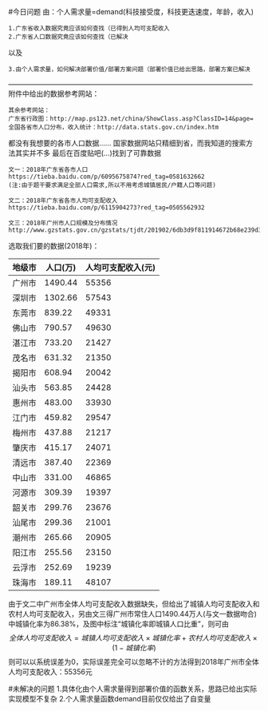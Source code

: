 #今日问题
由：个人需求量=demand(科技接受度，科技更迭速度，年龄，收入)

    1.广东省收入数据究竟应该如何查找（已得到人均可支配收入
    2.广东省人口数据究竟应该如何查找（已解决

以及

    3.由个人需求量，如何解决部署价值/部署方案问题（部署价值已给出思路，部署方案已解决
———————————————————————————————————
附件中给出的数据参考网站：

    其余参考网站：
    广东省行政图：http://map.ps123.net/china/ShowClass.asp?ClassID=14&page=
    全国各省市人口分布，收入统计：http://data.stats.gov.cn/index.htm

都没有我想要的各市人口数据......
国家数据网站只精细到省，而我知道的搜索方法其实并不多
最后在百度贴吧(...)找到了可靠数据

    文一：2018年广东省各市人口
    https://tieba.baidu.com/p/6095675874?red_tag=0581632662
    (注:由于题干要求满足全部人口需求,所以不用考虑城镇居民/户籍人口等问题)

    文二：2018年广东省各市人均可支配收入
    https://tieba.baidu.com/p/6115904273?red_tag=0505562932
    
    文三：2018年广州市人口规模及分布情况
    http://www.gzstats.gov.cn/gzstats/tjdt/201902/6db3d9f811914672b68e239d3689e584.shtml

选取我们要的数据(2018年)：

|地级市|人口(万)|人均可支配收入(元)|
|-|-|-|
|广州市|1490.44|55356|
|深圳市|1302.66|57543|
|东莞市|839.22|49331|
|佛山市|790.57|49630|
|湛江市|733.20|21427|
|茂名市|631.32|21350|
|揭阳市|608.94|20042|
|汕头市|563.85|24428|
|惠州市|483.00|33930|
|江门市|459.82|29547|
|梅州市|437.88|21217|
|肇庆市|415.17|24071|
|清远市|387.40|22369|
|中山市|331.00|46865|
|河源市|309.39|19397|
|韶关市|299.76|23676|
|汕尾市|299.36|21001|
|潮州市|265.66|20905|
|阳江市|255.56|23150|
|云浮市|252.69|19239|
|珠海市|189.11|48107|

由于文二中广州市全体人均可支配收入数据缺失，但给出了城镇人均可支配收入和农村人均可支配收入，另由文三得广州市常住人口1490.44万人(与文一数据吻合)中城镇化率为$86.38$%，及图中标注“城镇化率即城镇人口比重”，则可由
$$全体人均可支配收入=城镇人均可支配收入×城镇化率+农村人均可支配收入×(1-城镇化率)$$
则可以以系统误差为0，实际误差完全可以忽略不计的方法得到2018年广州市全体人均可支配收入：$55356$元

#未解决的问题
1.具体化由个人需求量得到部署价值的函数关系，思路已给出实际实现模型不复杂
2.个人需求量函数demand目前仅仅给出了自变量